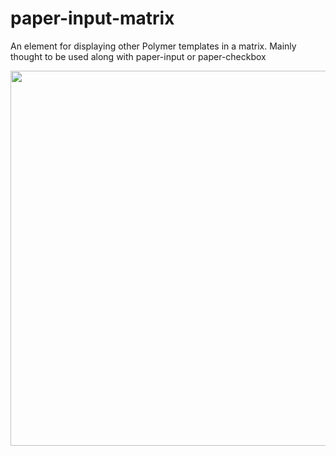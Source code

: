 # paper-input-matrix

An element for displaying other Polymer templates in a matrix. Mainly thought to be used along with paper-input or paper-checkbox


<div>
	<img src="https://raw.githubusercontent.com/PolymerEl/paper-iput-matrix/master/images/paper-input-matrix.png" width="600"></img>
</div>


